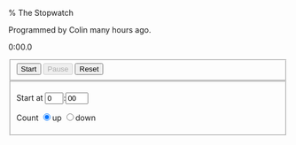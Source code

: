 % The Stopwatch

Programmed by Colin <span id="programmed-hours">many</span> hours ago.

<p id="time">0:00.0</p>
<fieldset id="controls">
  <button id="start">Start</button>
  <button id="pause" disabled>Pause</button>
  <button id="reset">Reset</button>
</fieldset>
<fieldset id="options">
  <p>Start at <input id="start-minutes" size=1 value="0">:<input id="start-seconds" maxlength=2 size=2 value="00"></p>
  <p>Count
    <label><input id="direction-up" name="d" type="radio" value="up" checked>up</label>
    <label><input id="direction-down" name="d" type="radio" value="down">down</label>
  </p>
</fieldset>
